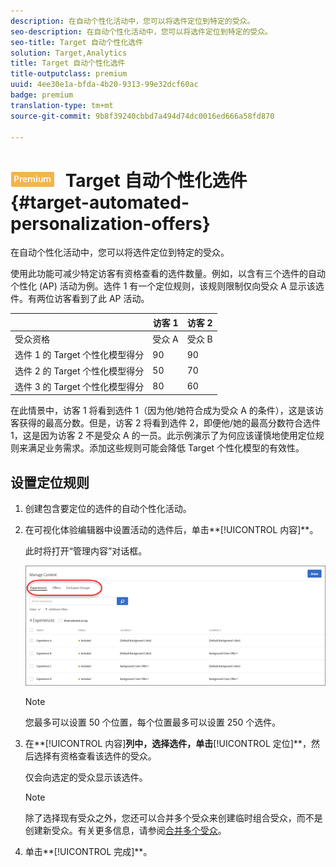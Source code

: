 ```yaml
---
description: 在自动个性化活动中，您可以将选件定位到特定的受众。
seo-description: 在自动个性化活动中，您可以将选件定位到特定的受众。
seo-title: Target 自动个性化选件
solution: Target,Analytics
title: Target 自动个性化选件
title-outputclass: premium
uuid: 4ee30e1a-bfda-4b20-9313-99e32dcf60ac
badge: premium
translation-type: tm+mt
source-git-commit: 9b8f39240cbbd7a494d74dc0016ed666a58fd870

---
```



# ![PREMIUM](/help/assets/premium.png) Target 自动个性化选件{#target-automated-personalization-offers}

在自动个性化活动中，您可以将选件定位到特定的受众。

使用此功能可减少特定访客有资格查看的选件数量。例如，以含有三个选件的自动个性化 (AP) 活动为例。选件 1 有一个定位规则，该规则限制仅向受众 A 显示该选件。有两位访客看到了此 AP 活动。

|  | 访客 1 | 访客 2 |
|--- |--- |--- |
| 受众资格 | 受众 A | 受众 B |
| 选件 1 的 Target 个性化模型得分 | 90 | 90 |
| 选件 2 的 Target 个性化模型得分 | 50 | 70 |
| 选件 3 的 Target 个性化模型得分 | 80 | 60 |

在此情景中，访客 1 将看到选件 1（因为他/她符合成为受众 A 的条件），这是该访客获得的最高分数。但是，访客 2 将看到选件 2，即便他/她的最高分数符合选件 1，这是因为访客 2 不是受众 A 的一员。此示例演示了为何应该谨慎地使用定位规则来满足业务需求。添加这些规则可能会降低 Target 个性化模型的有效性。

## 设置定位规则

1. 创建包含要定位的选件的自动个性化活动。
1. 在可视化体验编辑器中设置活动的选件后，单击**[!UICONTROL 内容]**。

   此时将打开“管理内容”对话框。

   ![](assets/ap_content.png)

   >[!NOTE]
   >
   >您最多可以设置 50 个位置，每个位置最多可以设置 250 个选件。

1. 在**[!UICONTROL 内容]**列中，选择选件，单击**[!UICONTROL 定位]**，然后选择有资格查看该选件的受众。

   仅会向选定的受众显示该选件。

   >[!NOTE]
   >
   >除了选择现有受众之外，您还可以合并多个受众来创建临时组合受众，而不是创建新受众。有关更多信息，请参阅[合并多个受众](../../c-target/combining-multiple-audiences.md#concept_A7386F1EA4394BD2AB72399C225981E5)。

1. 单击**[!UICONTROL 完成]**。
